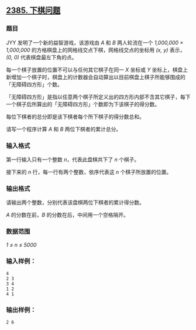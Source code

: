 ## [2385. 下棋问题](https://www.acwing.com/problem/content/2387/)

### 题目

JYY 发明了一个新的益智游戏，该游戏由 *A* 和 *B* 两人轮流在一个 *1,000,000 × 1,000,000* 的方格棋盘上的网格线交点下棋，网格线交点的坐标用 *(x, y)* 表示，*(0, 0)* 代表棋盘最左下角的点。

每一个棋子放置的位置不可以与任何其它棋子在同一 *X* 坐标或 *Y* 坐标上，棋盘上新增加一个棋子时，棋盘上的计数器会自动算出以目前棋盘上棋子所能够围成的「无障碍四方形」个数。

「无障碍四方形」是指以任意两个棋子所定义出的四方形内部不含其它棋子，每下一个棋子后所算出的「无障碍四方形」个数即为下该棋子的得分数。

每位下棋者的总分即是该下棋者每个所下棋子的得分数总和。

请写一个程序计算 *A* 和 *B* 两位下棋者的累计总分。

### 输入格式

第一行输入只有一个整数 *n*，代表此盘棋共下了 *n* 个棋子。

接下来的 *n* 行，每一行有两个整数，依序代表这 *n* 个棋子所放置的位置。

### 输出格式

请输出两个整数，分别代表该盘棋两位下棋者的累计得分数。

*A* 的分数在前，*B* 的分数在后，中间用一个空格隔开。

### 数据范围

*1 ≤ n ≤ 5000*

### 输入样例：

```
4
2 3
3 4
1 2
4 1
```

### 输出样例：

```
2 6
```

